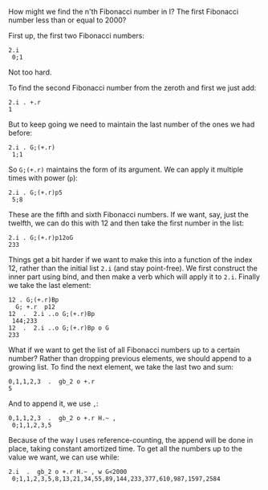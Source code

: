 How might we find the n'th Fibonacci number in I? The first Fibonacci
number less than or equal to 2000?

First up, the first two Fibonacci numbers:
```
2.i
 0;1
```
Not too hard.

To find the second Fibonacci number from the zeroth and first we just add:
```
2.i . +.r
1
```
But to keep going we need to maintain the last number of the ones we had
before:
```
2.i . G;(+.r)
 1;1
```
So `G;(+.r)` maintains the form of its argument. We can apply it multiple
times with power (`p`):
```
2.i . G;(+.r)p5
 5;8
```
These are the fifth and sixth Fibonacci numbers. If we want, say, just the
twelfth, we can do this with 12 and then take the first number in the
list:
```
2.i . G;(+.r)p12oG
233
```
Things get a bit harder if we want to make this into a function of the
index 12, rather than the initial list `2.i` (and stay point-free).
We first construct the inner part using bind, and then make a verb which
will apply it to `2.i`. Finally we take the last element:
```
12 . G;(+.r)Bp
  G; +.r  p12
12  .  2.i ..o G;(+.r)Bp
 144;233
12  .  2.i ..o G;(+.r)Bp o G
233
```

What if we want to get the list of all Fibonacci numbers up to a certain
number? Rather than dropping previous elements, we should append to a
growing list. To find the next element, we take the last two and sum:
```
0,1,1,2,3  .  gb_2 o +.r
5
```
And to append it, we use `,`:
```
0,1,1,2,3  .  gb_2 o +.r H.~ ,
 0;1,1,2,3,5
```
Because of the way I uses reference-counting, the append will be done in
place, taking constant amortized time. To get all the numbers up to the
value we want, we can use while:
```
2.i  .  gb_2 o +.r H.~ , w G<2000
 0;1,1,2,3,5,8,13,21,34,55,89,144,233,377,610,987,1597,2584
```
